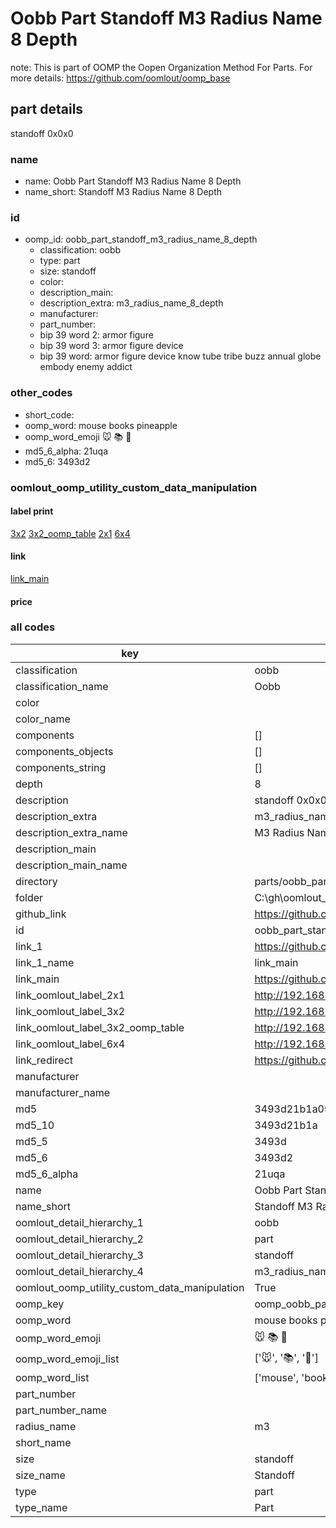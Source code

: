 # Oobb Part Standoff M3 Radius Name 8 Depth  

note: This is part of OOMP the Oopen Organization Method For Parts. For more details: https://github.com/oomlout/oomp_base

##  part details
  



standoff 0x0x0



### name
* name: Oobb Part Standoff M3 Radius Name 8 Depth
* name_short: Standoff M3 Radius Name 8 Depth
### id
* oomp_id: oobb_part_standoff_m3_radius_name_8_depth
  * classification: oobb
  * type: part
  * size: standoff
  * color: 
  * description_main: 
  * description_extra: m3_radius_name_8_depth
  * manufacturer: 
  * part_number: 
  * bip 39 word 2: armor figure
  * bip 39 word 3: armor figure device
  * bip 39 word: armor figure device know tube tribe buzz annual globe embody enemy addict

### other_codes
* short_code: 
* oomp_word: mouse books pineapple
* oomp_word_emoji :mouse: :books: :pineapple:
* md5_6_alpha: 21uqa
* md5_6: 3493d2






### oomlout_oomp_utility_custom_data_manipulation
#### label print
[3x2](http://192.168.1.245:1112/?label=oomp%2021uqa)
[3x2_oomp_table](http://192.168.1.108:1112/?label=oomp%2021uqa)
[2x1](http://192.168.1.242:1112/?label=oomp%2021uqa)
[6x4](http://192.168.1.55:1112/?label=oomp%2021uqa)    

#### link

[link_main](https://github.com/oomlout/oomlout_oobb_version_4_generated_parts/tree/main/navigation_oomp/oobb/part/standoff//m3_radius_name_8_depth/part)                              

#### price







### all codes 
| key | value |  
| --- | --- |  
| classification | oobb |  
| classification_name | Oobb |  
| color |  |  
| color_name |  |  
| components | [] |  
| components_objects | [] |  
| components_string | [] |  
| depth | 8 |  
| description | standoff 0x0x0 |  
| description_extra | m3_radius_name_8_depth |  
| description_extra_name | M3 Radius Name 8 Depth |  
| description_main |  |  
| description_main_name |  |  
| directory | parts/oobb_part_standoff_m3_radius_name_8_depth |  
| folder | C:\gh\oomlout_oobb_version_4_generated_parts\parts\oobb_part_standoff_m3_radius_name_8_depth |  
| github_link | https://github.com/oomlout/oomlout_oomp_part_src/tree/main/parts/oobb_part_standoff_m3_radius_name_8_depth |  
| id | oobb_part_standoff_m3_radius_name_8_depth |  
| link_1 | https://github.com/oomlout/oomlout_oobb_version_4_generated_parts/tree/main/navigation_oomp/oobb/part/standoff//m3_radius_name_8_depth/part |  
| link_1_name | link_main |  
| link_main | https://github.com/oomlout/oomlout_oobb_version_4_generated_parts/tree/main/navigation_oomp/oobb/part/standoff//m3_radius_name_8_depth/part |  
| link_oomlout_label_2x1 | http://192.168.1.242:1112/?label=oomp%2021uqa |  
| link_oomlout_label_3x2 | http://192.168.1.245:1112/?label=oomp%2021uqa |  
| link_oomlout_label_3x2_oomp_table | http://192.168.1.108:1112/?label=oomp%2021uqa |  
| link_oomlout_label_6x4 | http://192.168.1.55:1112/?label=oomp%2021uqa |  
| link_redirect | https://github.com/oomlout/oomlout_oobb_version_4_generated_parts/tree/main/parts/hardware_standoff_m3_08 |  
| manufacturer |  |  
| manufacturer_name |  |  
| md5 | 3493d21b1a0963f3a17507be7955805f |  
| md5_10 | 3493d21b1a |  
| md5_5 | 3493d |  
| md5_6 | 3493d2 |  
| md5_6_alpha | 21uqa |  
| name | Oobb Part Standoff M3 Radius Name 8 Depth |  
| name_short | Standoff M3 Radius Name 8 Depth |  
| oomlout_detail_hierarchy_1 | oobb |  
| oomlout_detail_hierarchy_2 | part |  
| oomlout_detail_hierarchy_3 | standoff |  
| oomlout_detail_hierarchy_4 | m3_radius_name_8_depth |  
| oomlout_oomp_utility_custom_data_manipulation | True |  
| oomp_key | oomp_oobb_part_standoff_m3_radius_name_8_depth |  
| oomp_word | mouse books pineapple |  
| oomp_word_emoji | :mouse: :books: :pineapple: |  
| oomp_word_emoji_list | [':mouse:', ':books:', ':pineapple:'] |  
| oomp_word_list | ['mouse', 'books', 'pineapple'] |  
| part_number |  |  
| part_number_name |  |  
| radius_name | m3 |  
| short_name |  |  
| size | standoff |  
| size_name | Standoff |  
| type | part |  
| type_name | Part |  
